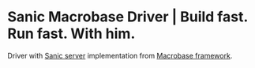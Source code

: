 # Sanic Macrobase Driver | Build fast. Run fast. With him.

Driver with [Sanic server](Sanic) implementation from [Macrobase framework](https://github.com/mbcores/macrobase).
